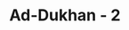 ---
title: "Ad-Dukhan - 2"
no: 2
arabic_no: ٢
ayah: وَالْكِتٰبِ الْمُبِيْنِۙ 
translation: "Demi Kitab (Al-Qur'an) yang jelas,"
tafsir: "Allah menerangkan bahwa Dia telah menurunkan Al-Qur'an pada malam yang dikenal dengan malam \"Lailatul Qadar\" untuk memperingatkan hamba-Nya dan supaya mereka takut kepada siksa-Nya, dan pada malam itu Dia telah memerinci semua hal yang bermanfaat bagi hamba-Nya di dunia dan di akhirat. Dia adalah Tuhan semesta alam yang mengatur langit dan bumi dan yang ada di antara keduanya.\n\nTidak ada yang tersembunyi bagi Allah tentang hal ihwal hamba-Nya, hidup dan mati mereka adalah di tangan-Nya. Dialah Tuhan mereka dan Tuhan nenek moyang mereka, tetapi mereka masih juga ragu setelah kebenaran itu nyata dan jelas. Firman Allah:\n\nSesungguhnya Kami telah menurunkannya (Al-Qur'an) pada malam qadar. Dan tahukah kamu apakah malam kemuliaan itu?Malam kemuliaan itu lebih baik daripada seribu bulan. (al-Qadr/97: 1-3)\n\nPeristiwa turunnya Al-Qur'an itu terjadi pada bulan Ramadan sebagaimana firman Allah:\n\nBulan Ramadan adalah (bulan) yang di dalamnya diturunkan Al-Qur'an, (al-Baqarah/2: 185)\n\nDari hadis Nabi:\n\nDari Watsilah bin al-Asqa' bahwa Rasulullah saw bersabda: shuhuf Ibrahim diurunkan pada malam pertama bulan Ramadan, Taurat diturunkan pada tanggal 6 Ramadan, Zabur pada malam 12 Ramadan, Injil pada malam 18 Ramadan dan Al-Qur'an diturunkan pada malam 24 Ramadan. (Riwayat Ahmad, ath-thabrani, dan al-Baihaqi)\n\nAllah menurunkan Al-Qur'an untuk memberitahukan kepada manusia tentang hal-hal yang bermanfaat untuk diamalkan dan hal-hal yang akan mencelakakan mereka, supaya mereka menjauhinya, untuk menjadi hujah bagi Allah atas hamba-Nya."
---